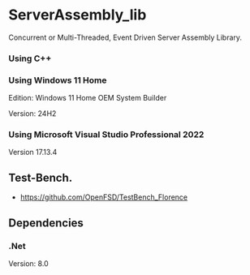 # ServerAssembly_lib
Concurrent or Multi-Threaded, Event Driven Server Assembly Library.

### Using C++

### Using Windows 11 Home
Edition: Windows 11 Home OEM System Builder

Version: 24H2

### Using Microsoft Visual Studio Professional 2022

Version 17.13.4

## Test-Bench.
 - https://github.com/OpenFSD/TestBench_Florence

## Dependencies
### .Net

Version: 8.0

